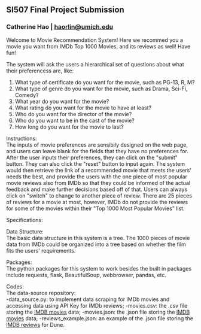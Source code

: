 ## **SI507 Final Project Submission**

### Catherine Hao  |  haorlin@umich.edu

Welcome to Movie Recommendation System! Here we recommed you a movie you want from IMDb Top 1000 Movies, and its reviews as well! Have fun!

The system will ask the users a hierarchical set of questions about what their preferencess are, like:
1. What type of certificate do you want for the movie, such as PG-13, R, M?
2. What type of genre do you want for the movie, such as Drama, Sci-Fi, Comedy?
3. What year do you want for the movie?
4. What rating do you want for the movie to have at least?
5. Who do you want for the director of the movie? 
6. Who do you want to be in the cast of the movie? 
7. How long do you want for the movie to last? 

Instructions: </br>
The inputs of movie preferences are sensibily designed on the web page, and users can leave blank for the fields that they have no preferences for. After the user inputs their preferences, they can click on the "submit" button. They can also click the "reset" button to input again. The system would then retrieve the link of a recommended movie that meets the users' needs the best, and provide the users with the one piece of most popular movie reviews also from IMDb so that they could be informed of the actual feedback and make further decisions based off of that. Users can always click on "switch" to change to another piece of review. There are 25 pieces of reviews for a movie at most, however, IMDb do not provide the reviews for some of the movies within their "Top 1000 Most Popular Movies" list.

Specifications:


Data Structure: </br>
The basic data structure in this system is a tree. The 1000 pieces of movie data from IMDb could be organized into a tree based on whether the film fits the users' requirements. 

Packages:</br>
The python packages for this system to work besides the built in packages include requests, flask, BeautifulSoup, webbrowser, pandas, etc.

Codes:</br>
The data-source repository: </br>
-data_source.py: to implement data scraping for IMDb movies and accessing data using API Key for IMDb reviews;
-movies.csv: the .csv file storing the [IMDB movies](https://www.imdb.com/search/title/?groups=top_1000&ref_=adv_prv) data;
-movies.json: the .json file storing the [IMDB movies](https://www.imdb.com/search/title/?groups=top_1000&ref_=adv_prv) data;
-reviews_example.json: an example of the .json file storing the [IMDB reviews](https://imdb-api.com/en/API/Reviews/k_nm384tne/tt1160419) for Dune.
  
  
  
  
  
  
